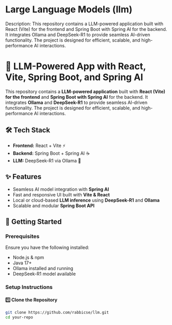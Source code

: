 # Large Language Models (llm)
 Description:  This repository contains a LLM-powered application built with React (Vite) for the frontend and Spring Boot with Spring AI for the backend. It integrates Ollama and DeepSeek-R1 to provide seamless AI-driven functionality. The project is designed for efficient, scalable, and high-performance AI interactions.

# 🚀 LLM-Powered App with React, Vite, Spring Boot, and Spring AI  

This repository contains a **LLM-powered application** built with **React (Vite) for the frontend** and **Spring Boot with Spring AI** for the backend. It integrates **Ollama** and **DeepSeek-R1** to provide seamless AI-driven functionality. The project is designed for efficient, scalable, and high-performance AI interactions.  

## 🛠️ Tech Stack  
- **Frontend:** React + Vite ⚡  
- **Backend:** Spring Boot + Spring AI ☕  
- **LLM:** DeepSeek-R1 via Ollama 🤖  

## ✨ Features  
- Seamless AI model integration with **Spring AI**  
- Fast and responsive UI built with **Vite & React**  
- Local or cloud-based **LLM inference** using **DeepSeek-R1** and **Ollama**  
- Scalable and modular **Spring Boot API**  

## 🚀 Getting Started  

### Prerequisites  
Ensure you have the following installed:  
- Node.js & npm  
- Java 17+  
- Ollama installed and running  
- DeepSeek-R1 model available  

### Setup Instructions  

#### 1️⃣ Clone the Repository  
```bash
git clone https://github.com/rabbicse/llm.git
cd your-repo
```
